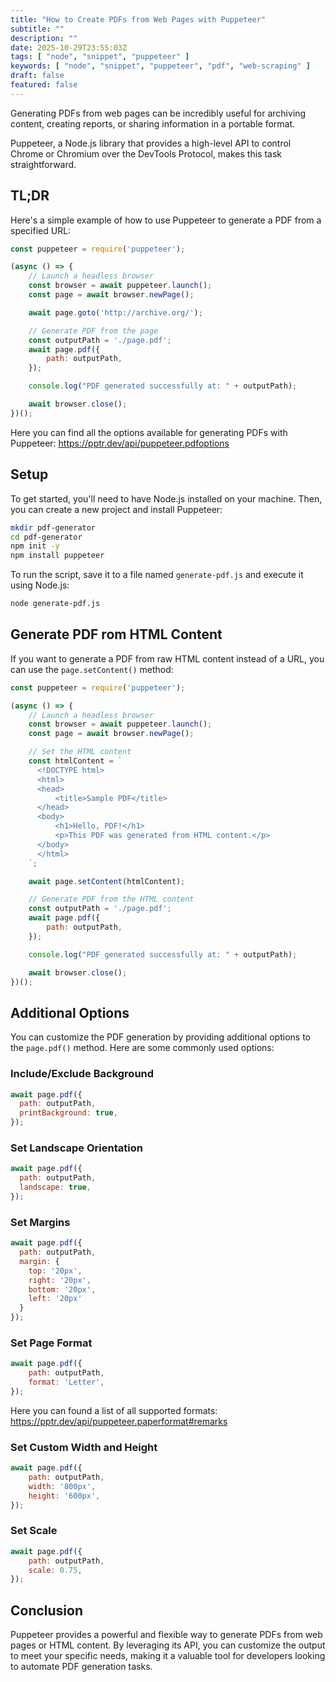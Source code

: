 ```yaml
---
title: "How to Create PDFs from Web Pages with Puppeteer"
subtitle: ""
description: ""
date: 2025-10-29T23:55:03Z
tags: [ "node", "snippet", "puppeteer" ]
keywords: [ "node", "snippet", "puppeteer", "pdf", "web-scraping" ]
draft: false
featured: false
---
```


Generating PDFs from web pages can be incredibly useful for archiving content, creating reports, or sharing information in a portable format.

Puppeteer, a Node.js library that provides a high-level API to control Chrome or Chromium over the DevTools Protocol, makes this task straightforward.

<!--more-->

## TL;DR

Here's a simple example of how to use Puppeteer to generate a PDF from a specified URL:

```js
const puppeteer = require('puppeteer');

(async () => {
    // Launch a headless browser
    const browser = await puppeteer.launch();
    const page = await browser.newPage();

    await page.goto('http://archive.org/');

    // Generate PDF from the page
    const outputPath = './page.pdf';
    await page.pdf({
        path: outputPath,
    });

    console.log("PDF generated successfully at: " + outputPath);

    await browser.close();
})();
```

Here you can find all the options available for generating PDFs with Puppeteer: <https://pptr.dev/api/puppeteer.pdfoptions>

## Setup

To get started, you'll need to have Node.js installed on your machine. Then, you can create a new project and install Puppeteer:

```bash
mkdir pdf-generator
cd pdf-generator
npm init -y
npm install puppeteer
```

To run the script, save it to a file named `generate-pdf.js` and execute it using Node.js:

```bash
node generate-pdf.js
```

## Generate PDF rom HTML Content

If you want to generate a PDF from raw HTML content instead of a URL, you can use the `page.setContent()` method:

```js
const puppeteer = require('puppeteer');

(async () => {
    // Launch a headless browser
    const browser = await puppeteer.launch();
    const page = await browser.newPage();

    // Set the HTML content
    const htmlContent = `
      <!DOCTYPE html>
      <html>
      <head>
          <title>Sample PDF</title>
      </head>
      <body>
          <h1>Hello, PDF!</h1>
          <p>This PDF was generated from HTML content.</p>
      </body>
      </html>
    `;

    await page.setContent(htmlContent);

    // Generate PDF from the HTML content
    const outputPath = './page.pdf';
    await page.pdf({
        path: outputPath,
    });

    console.log("PDF generated successfully at: " + outputPath);

    await browser.close();
})();
```

## Additional Options

You can customize the PDF generation by providing additional options to the `page.pdf()` method. Here are some commonly used options:

### Include/Exclude Background

```js
await page.pdf({
  path: outputPath,
  printBackground: true,
});
```

### Set Landscape Orientation

```js
await page.pdf({
  path: outputPath,
  landscape: true,
});
```

### Set Margins

```js
await page.pdf({
  path: outputPath,
  margin: {
    top: '20px',
    right: '20px',
    bottom: '20px',
    left: '20px'
  }
});
```

### Set Page Format

```js
await page.pdf({
    path: outputPath,
    format: 'Letter',
});
```

Here you can found a list of all supported formats: <https://pptr.dev/api/puppeteer.paperformat#remarks>

### Set Custom Width and Height

```js
await page.pdf({
    path: outputPath,
    width: '800px',
    height: '600px',
});
```

### Set Scale

```js
await page.pdf({
    path: outputPath,
    scale: 0.75,
});
```

## Conclusion

Puppeteer provides a powerful and flexible way to generate PDFs from web pages or HTML content. By leveraging its API, you can customize the output to meet your specific needs, making it a valuable tool for developers looking to automate PDF generation tasks.
